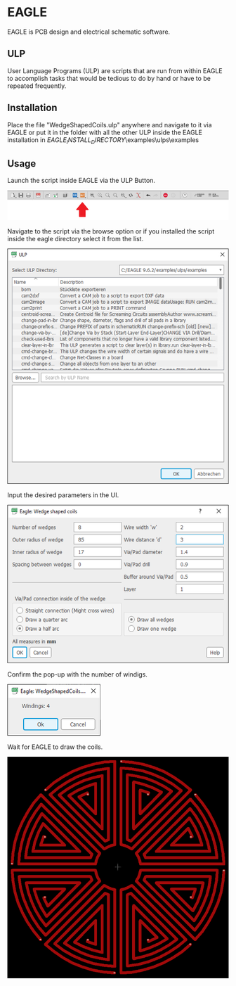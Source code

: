 # EAGLE

EAGLE is PCB design and electrical schematic software.

## ULP
User Language Programs (ULP) are scripts that are run from within EAGLE to accomplish tasks that would be tedious to do by hand or have to be repeated frequently.

## Installation
Place the file "WedgeShapedCoils.ulp" anywhere and navigate to it via EAGLE or put it in the folder with all the other ULP inside the EAGLE installation in $EAGLE_INSTALL_DIRECTORY$\examples\ulps\examples

## Usage
Launch the script inside EAGLE via the ULP Button.

![](images/ULP_Button.png)



Navigate to the script via the browse option or if you installed the script inside the eagle directory select it from the list.

![](images/ULP_Select.png)



Input the desired parameters in the UI.

![](images/UI_Screenshot2.png)



Confirm the pop-up with the number of windigs. 

![](images/WindingsConfirmation.png)



Wait for EAGLE to draw the coils.

![](images/ExampleLayout.png)

